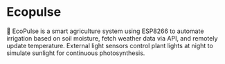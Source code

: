 # Ecopulse
🌱 EcoPulse is a smart agriculture system using ESP8266 to automate irrigation based on soil moisture, fetch weather data via API, and remotely update temperature. External light sensors control plant lights at night to simulate sunlight for continuous photosynthesis.
